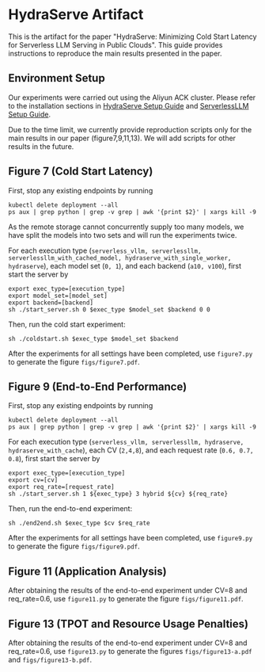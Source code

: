 # HydraServe Artifact

This is the artifact for the paper "HydraServe: Minimizing Cold Start Latency for Serverless LLM Serving in Public Clouds".
This guide provides instructions to reproduce the main results presented in the paper.

## Environment Setup

Our experiments were carried out using the Aliyun ACK cluster.
Please refer to the installation sections in [HydraServe Setup Guide](Installation.md) and [ServerlessLLM Setup Guide](../scripts/kubernetes/serverlessllm/README.md).

Due to the time limit, we currently provide reproduction scripts only for the main results in our paper (figure7,9,11,13).
We will add scripts for other results in the future.

## Figure 7 (Cold Start Latency)

First, stop any existing endpoints by running
```
kubectl delete deployment --all
ps aux | grep python | grep -v grep | awk '{print $2}' | xargs kill -9
```

As the remote storage cannot concurrently supply too many models, we have split the models into two sets and will run the experiments twice.

For each execution type (`serverless_vllm, serverlessllm, serverlessllm_with_cached_model, hydraserve_with_single_worker, hydraserve`), each model set (`0, 1`), and each backend (`a10, v100`), first start the server by
```
export exec_type=[execution_type]
export model_set=[model_set]
export backend=[backend]
sh ./start_server.sh 0 $exec_type $model_set $backend 0 0
```

Then, run the cold start experiment:
```
sh ./coldstart.sh $exec_type $model_set $backend
```

After the experiments for all settings have been completed, use `figure7.py` to generate the figure `figs/figure7.pdf`.

## Figure 9 (End-to-End Performance)

First, stop any existing endpoints by running
```
kubectl delete deployment --all
ps aux | grep python | grep -v grep | awk '{print $2}' | xargs kill -9
```
For each execution type (`serverless_vllm, serverlessllm, hydraserve, hydraserve_with_cache`), each CV (`2,4,8`), and each request rate (`0.6, 0.7, 0.8`), first start the server by
```
export exec_type=[execution_type]
export cv=[cv]
export req_rate=[request_rate]
sh ./start_server.sh 1 ${exec_type} 3 hybrid ${cv} ${req_rate}
```

Then, run the end-to-end experiment:
```
sh ./end2end.sh $exec_type $cv $req_rate
```

After the experiments for all settings have been completed, use `figure9.py` to generate the figure `figs/figure9.pdf`.

## Figure 11 (Application Analysis)

After obtaining the results of the end-to-end experiment under CV=8 and req_rate=0.6, use `figure11.py` to generate the figure `figs/figure11.pdf`. 

## Figure 13 (TPOT and Resource Usage Penalties)

After obtaining the results of the end-to-end experiment under CV=8 and req_rate=0.6, use `figure13.py` to generate the figures `figs/figure13-a.pdf` and `figs/figure13-b.pdf`. 